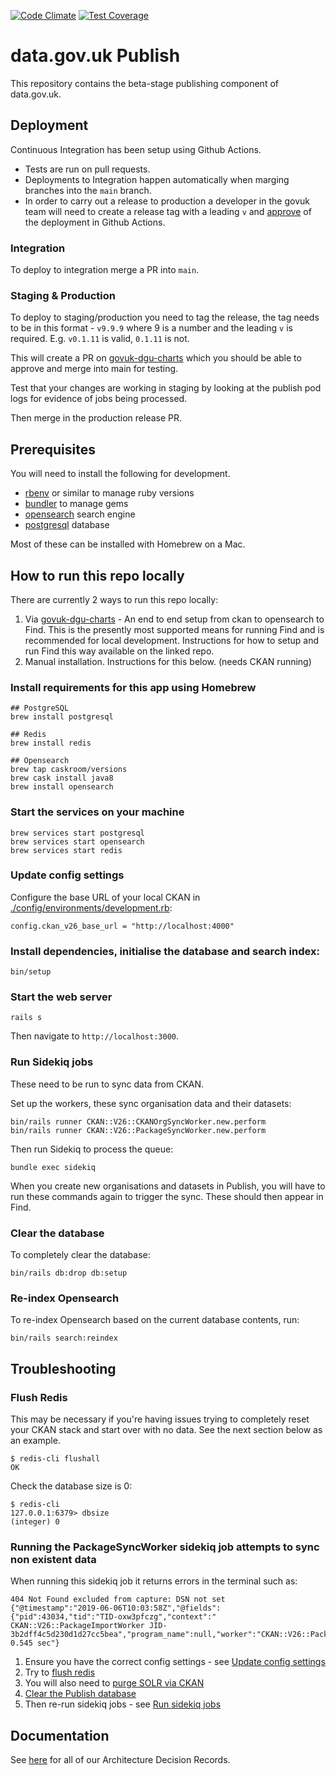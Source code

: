 [![Code Climate](https://codeclimate.com/github/datagovuk/find_data_beta/badges/gpa.svg)](https://codeclimate.com/github/datagovuk/find_data_beta)
[![Test Coverage](https://codeclimate.com/github/datagovuk/find_data_beta/badges/coverage.svg)](https://codeclimate.com/github/datagovuk/find_data_beta/coverage)

# data.gov.uk Publish

This repository contains the beta-stage publishing component of data.gov.uk.

## Deployment

Continuous Integration has been setup using Github Actions. 
  - Tests are run on pull requests.
  - Deployments to Integration happen automatically when marging branches into the `main` branch.
  - In order to carry out a release to production a developer in the govuk team will need to create a release tag with a  leading `v` and [approve](https://docs.github.com/en/actions/managing-workflow-runs/reviewing-deployments) of the deployment in Github Actions.

### Integration

To deploy to integration merge a PR into `main`.

### Staging & Production

To deploy to staging/production you need to tag the release, the tag needs to be in this format - `v9.9.9` where 9 is a number and the leading `v` is required. E.g. `v0.1.11` is valid, `0.1.11` is not.

This will create a PR on [govuk-dgu-charts](https://github.com/alphagov/govuk-dgu-charts/pulls) which you should be able to approve and merge into main for testing.

Test that your changes are working in staging by looking at the publish pod logs for evidence of jobs being processed.

Then merge in the production release PR.

## Prerequisites

You will need to install the following for development.

  * [rbenv](https://github.com/rbenv/rbenv) or similar to manage ruby versions
  * [bundler](https://rubygems.org/gems/bundler) to manage gems
  * [opensearch](https://opensearch.org/) search engine
  * [postgresql](https://www.postgresql.org/) database

Most of these can be installed with Homebrew on a Mac.

## How to run this repo locally

There are currently 2 ways to run this repo locally:

1. Via  [govuk-dgu-charts](https://github.com/alphagov/govuk-dgu-charts) - An end to end setup from ckan to opensearch to Find. This is the presently most supported means for running Find and is recommended for local development. Instructions for how to setup and run Find this way available on the linked repo.
2. Manual installation. Instructions for this below. (needs CKAN running)

### Install requirements for this app using Homebrew

```
## PostgreSQL
brew install postgresql

## Redis
brew install redis

## Opensearch
brew tap caskroom/versions
brew cask install java8
brew install opensearch
```

### Start the services on your machine

```
brew services start postgresql
brew services start opensearch
brew services start redis
```

### Update config settings

Configure the base URL of your local CKAN in [./config/environments/development.rb](https://github.com/alphagov/datagovuk_publish/blob/master/config/environments/development.rb#L57):

```
config.ckan_v26_base_url = "http://localhost:4000"
```

### Install dependencies, initialise the database and search index:

```
bin/setup
```

### Start the web server

```
rails s
```

Then navigate to `http://localhost:3000`.

### Run Sidekiq jobs

These need to be run to sync data from CKAN.

Set up the workers, these sync organisation data and their datasets:

```
bin/rails runner CKAN::V26::CKANOrgSyncWorker.new.perform
bin/rails runner CKAN::V26::PackageSyncWorker.new.perform
```
Then run Sidekiq to process the queue:

```
bundle exec sidekiq
```
When you create new organisations and datasets in Publish, you will have to run these commands again to trigger the sync. These should then appear in Find.

### Clear the database

To completely clear the database:

```
bin/rails db:drop db:setup
```

### Re-index Opensearch

To re-index Opensearch based on the current database contents, run:

```
bin/rails search:reindex
```

## Troubleshooting

### Flush Redis

This may be necessary if you're having issues trying to completely reset your CKAN stack and start over with no data. See the next section below as an example.

```
$ redis-cli flushall
OK
```

Check the database size is 0:
```
$ redis-cli
127.0.0.1:6379> dbsize
(integer) 0
```

### Running the PackageSyncWorker sidekiq job attempts to sync non existent data

When running this sidekiq job it returns errors in the terminal such as:

```
404 Not Found excluded from capture: DSN not set
{"@timestamp":"2019-06-06T10:03:58Z","@fields":{"pid":43034,"tid":"TID-oxw3pfczg","context":" CKAN::V26::PackageImportWorker JID-3b2dff4c5d230d1d27cc5bea","program_name":null,"worker":"CKAN::V26::PackageImportWorker"},"@type":"sidekiq","@status":"fail","@severity":"INFO","@run_time":0.545,"@message":"fail: 0.545 sec"}
```

1. Ensure you have the correct config settings - see [Update config settings](#update-config-settings)
2. Try to [flush redis](#flush-redis)
3. You will also need to [purge SOLR via CKAN](https://docs.ckan.org/en/ckan-2.7.3/maintaining/paster.html#search-index-rebuild-search-index)
4. [Clear the Publish database](#clear-the-database)
5. Then re-run sidekiq jobs - see [Run sidekiq jobs](#run-sidekiq-jobs)

## Documentation

See [here](docs/adr/README.md) for all of our Architecture Decision Records.
